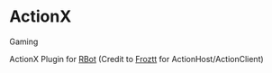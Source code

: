 # ActionX

Gaming

ActionX Plugin for [RBot](https://github.com/brenohenrike/rbot) (Credit to [Froztt](https://github.com/dwiki08) for ActionHost/ActionClient)
